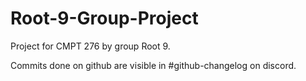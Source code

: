 # Root-9-Group-Project
Project for CMPT 276 by group Root 9.

Commits done on github are visible in #github-changelog on discord.
